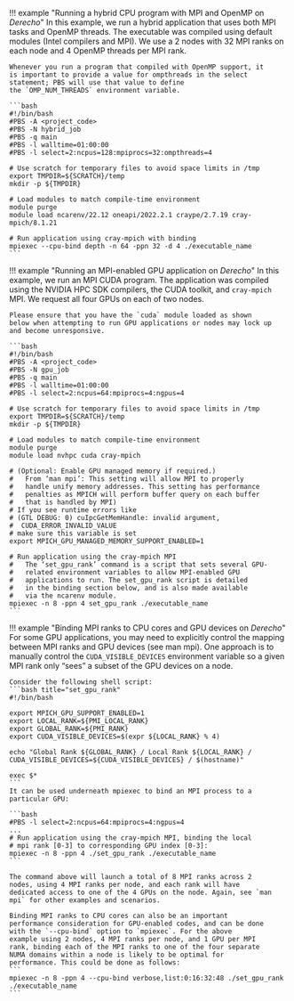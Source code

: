 !!! example "Running a hybrid CPU program with MPI and OpenMP on *Derecho*"
    In this example, we run a hybrid application that uses both MPI
    tasks and OpenMP threads. The executable was compiled using
    default modules (Intel compilers and MPI). We use a 2 nodes with
    32 MPI ranks on each node and 4 OpenMP threads per MPI rank.

    Whenever you run a program that compiled with OpenMP support, it
    is important to provide a value for ompthreads in the select
    statement; PBS will use that value to define
    the `OMP_NUM_THREADS` environment variable.

    ```bash
    #!/bin/bash
    #PBS -A <project_code>
    #PBS -N hybrid_job
    #PBS -q main
    #PBS -l walltime=01:00:00
    #PBS -l select=2:ncpus=128:mpiprocs=32:ompthreads=4

    # Use scratch for temporary files to avoid space limits in /tmp
    export TMPDIR=${SCRATCH}/temp
    mkdir -p ${TMPDIR}

    # Load modules to match compile-time environment
    module purge
    module load ncarenv/22.12 oneapi/2022.2.1 craype/2.7.19 cray-mpich/8.1.21

    # Run application using cray-mpich with binding
    mpiexec --cpu-bind depth -n 64 -ppn 32 -d 4 ./executable_name
    ```

!!! example "Running an MPI-enabled GPU application on *Derecho*"
    In this example, we run an MPI CUDA program. The application was
    compiled using the NVIDIA HPC SDK compilers, the CUDA toolkit, and
    `cray-mpich` MPI. We request all four GPUs on each of two nodes.

    Please ensure that you have the `cuda` module loaded as shown
    below when attempting to run GPU applications or nodes may lock up
    and become unresponsive.

    ```bash
    #!/bin/bash
    #PBS -A <project_code>
    #PBS -N gpu_job
    #PBS -q main
    #PBS -l walltime=01:00:00
    #PBS -l select=2:ncpus=64:mpiprocs=4:ngpus=4

    # Use scratch for temporary files to avoid space limits in /tmp
    export TMPDIR=${SCRATCH}/temp
    mkdir -p ${TMPDIR}

    # Load modules to match compile-time environment
    module purge
    module load nvhpc cuda cray-mpich

    # (Optional: Enable GPU managed memory if required.)
    #   From ‘man mpi’: This setting will allow MPI to properly
    #   handle unify memory addresses. This setting has performance
    #   penalties as MPICH will perform buffer query on each buffer
    #   that is handled by MPI)
    # If you see runtime errors like
    # (GTL DEBUG: 0) cuIpcGetMemHandle: invalid argument,
    #  CUDA_ERROR_INVALID_VALUE
    # make sure this variable is set
    export MPICH_GPU_MANAGED_MEMORY_SUPPORT_ENABLED=1

    # Run application using the cray-mpich MPI
    #   The ‘set_gpu_rank’ command is a script that sets several GPU-
    #   related environment variables to allow MPI-enabled GPU
    #   applications to run. The set_gpu_rank script is detailed
    #   in the binding section below, and is also made available
    #   via the ncarenv module.
    mpiexec -n 8 -ppn 4 set_gpu_rank ./executable_name
    ```


!!! example "Binding MPI ranks to CPU cores and GPU devices on *Derecho*"
    For some GPU applications, you may need to explicitly control the
    mapping between MPI ranks and GPU devices (see man mpi). One
    approach is to manually control the `CUDA_VISIBLE_DEVICES`
    environment variable so a given MPI rank only “sees” a subset of
    the GPU devices on a node.

    Consider the following shell script:
    ```bash title="set_gpu_rank"
    #!/bin/bash

    export MPICH_GPU_SUPPORT_ENABLED=1
    export LOCAL_RANK=${PMI_LOCAL_RANK}
    export GLOBAL_RANK=${PMI_RANK}
    export CUDA_VISIBLE_DEVICES=$(expr ${LOCAL_RANK} % 4)

    echo "Global Rank ${GLOBAL_RANK} / Local Rank ${LOCAL_RANK} / CUDA_VISIBLE_DEVICES=${CUDA_VISIBLE_DEVICES} / $(hostname)"

    exec $*
    ```
    It can be used underneath mpiexec to bind an MPI process to a particular GPU:

    ```bash
    #PBS -l select=2:ncpus=64:mpiprocs=4:ngpus=4
    ...
    # Run application using the cray-mpich MPI, binding the local
    # mpi rank [0-3] to corresponding GPU index [0-3]:
    mpiexec -n 8 -ppn 4 ./set_gpu_rank ./executable_name
    ```

    The command above will launch a total of 8 MPI ranks across 2
    nodes, using 4 MPI ranks per node, and each rank will have
    dedicated access to one of the 4 GPUs on the node. Again, see `man
    mpi` for other examples and scenarios.

    Binding MPI ranks to CPU cores can also be an important
    performance consideration for GPU-enabled codes, and can be done
    with the `--cpu-bind` option to `mpiexec`. For the above
    example using 2 nodes, 4 MPI ranks per node, and 1 GPU per MPI
    rank, binding each of the MPI ranks to one of the four separate
    NUMA domains within a node is likely to be optimal for
    performance. This could be done as follows:
    ```
    mpiexec -n 8 -ppn 4 --cpu-bind verbose,list:0:16:32:48 ./set_gpu_rank ./executable_name
    ```
